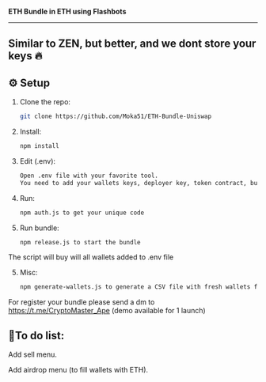 

**ETH Bundle in ETH using Flashbots**

---

Similar to ZEN, but better, and we dont store your keys 🔥
---

## ⚙️ Setup

1. Clone the repo:
   ```bash
   git clone https://github.com/Moka51/ETH-Bundle-Uniswap

2. Install:
   ```bash
   npm install 

3. Edit (.env):
   ```bash
   Open .env file with your favorite tool. 
   You need to add your wallets keys, deployer key, token contract, buy amount and decimals

4. Run:
   ```bash
   npm auth.js to get your unique code 


5. Run bundle:
   ```bash
   npm release.js to start the bundle
The script will buy will all wallets added to .env file

5. Misc:
   ```bash
   npm generate-wallets.js to generate a CSV file with fresh wallets for the bundle


For register your bundle please send a dm to https://t.me/CryptoMaster_Ape (demo available for 1 launch)


## 🚦To do list:
   Add sell menu.

   Add airdrop menu (to fill wallets with ETH).
   
 

